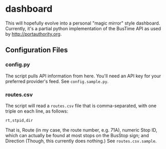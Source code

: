 # dashboard

This will hopefully evolve into a personal "magic mirror" style dashboard. Currently, it's a partial python implementation of the BusTime API as used by http://portauthority.org.

## Configuration Files

### config.py
The script pulls API information from here.  You'll need an API key for your preferred provider's feed.  See `config.sample.py`. 

### routes.csv

The script will read a `routes.csv` file that is comma-separated, with one triple on each line, as follows:

    rt,stpid,dir

That is, Route (in my case, the route number, e.g. 71A), numeric Stop ID, which can actually be found at most stops on the BusStop sign; and Direction (Though, this currently does nothing.)  See `routes.csv.sample`.
